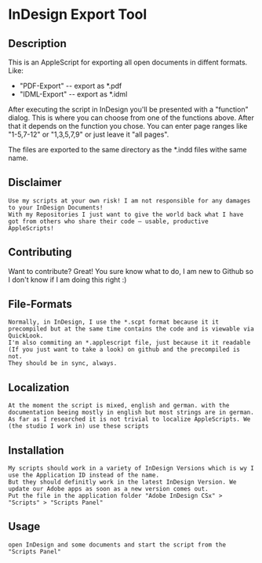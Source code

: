 InDesign Export Tool
=============

Description
-------


This is an AppleScript for exporting all open documents in diffent formats. Like:

* "PDF-Export" -- export as *.pdf
* "IDML-Export" -- export as *.idml

After executing the script in InDesign you'll be presented with a "function" dialog.
This is where you can choose from one of the functions above.
After that it depends on the function you chose.
You can enter page ranges like "1-5,7-12" or "1,3,5,7,9" or just leave it "all pages".

The files are exported to the same directory as the *.indd files withe same name.



Disclaimer
-----
	Use my scripts at your own risk! I am not responsible for any damages to your InDesign Documents!
	With my Repositories I just want to give the world back what I have got from others who share their code – usable, productive AppleScripts!

Contributing
------------
Want to contribute? Great! You sure know what to do, I am new to Github so I don't know if I am doing this right :)

File-Formats
-----------
    Normally, in InDesign, I use the *.scpt format because it it precompiled but at the same time contains the code and is viewable via QuickLook. 
    I'm also commiting an *.applescript file, just because it it readable (If you just want to take a look) on github and the precompiled is not.
    They should be in sync, always.
    
Localization
-----------
    At the moment the script is mixed, english and german. with the documentation beeing mostly in english but most strings are in german.
    As far as I researched it is not trivial to localize AppleScripts. We (the studio I work in) use these scripts

Installation
-----------
	My scripts should work in a variety of InDesign Versions which is wy I use the Application ID instead of the name.
	But they should definitly work in the latest InDesign Version. We update our Adobe apps as soon as a new version comes out.
    Put the file in the application folder "Adobe InDesign CSx" > "Scripts" > "Scripts Panel"

Usage
-----
    open InDesign and some documents and start the script from the "Scripts Panel"

